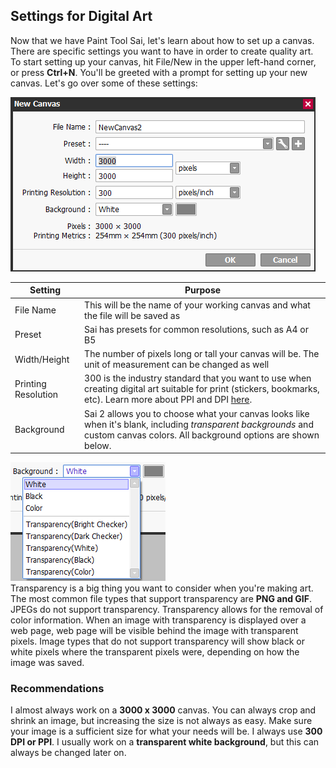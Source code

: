## Settings for Digital Art
Now that we have Paint Tool Sai, let's learn about how to set up a canvas. There are specific settings you want to have in order to create quality art. To start setting up your canvas, hit File/New in the upper left-hand corner, or press **Ctrl+N**. You'll be greeted with a prompt for setting up your new canvas. Let's go over some of these settings:  

![New canvas prompt](images/new.png)

| Setting    | Purpose |
| -------- | ------- |
| File Name  | This will be the name of your working canvas and what the file will be saved as|
| Preset | Sai has presets for common resolutions, such as A4 or B5 |
| Width/Height    | The number of pixels long or tall your canvas will be. The unit of measurement can be changed as well     |
| Printing Resolution | 300 is the industry standard that you want to use when creating digital art suitable for print (stickers, bookmarks, etc). Learn more about PPI and DPI [here](https://99designs.com/blog/tips/ppi-vs-dpi-whats-the-difference/).
| Background | Sai 2 allows you to choose what your canvas looks like when it's blank, including *transparent backgrounds* and custom canvas colors. All background options are shown below. |  


![backgrounds](images/bg.png)  
Transparency is a big thing you want to consider when you're making art. The most common file types that support transparency are **PNG and GIF**. JPEGs do not support transparency. Transparency allows for the removal of color information. When an image with transparency is displayed over a web page, web page will be visible behind the image with transparent pixels. Image types that do not support transparency will show black or white pixels where the transparent pixels were, depending on how the image was saved.


### Recommendations
I almost always work on a **3000 x 3000** canvas. You can always crop and shrink an image, but increasing the size is not always as easy. Make sure your image is a sufficient size for what your needs will be. I always use **300 DPI or PPI**. I usually work on a **transparent white background**, but this can always be changed later on.

